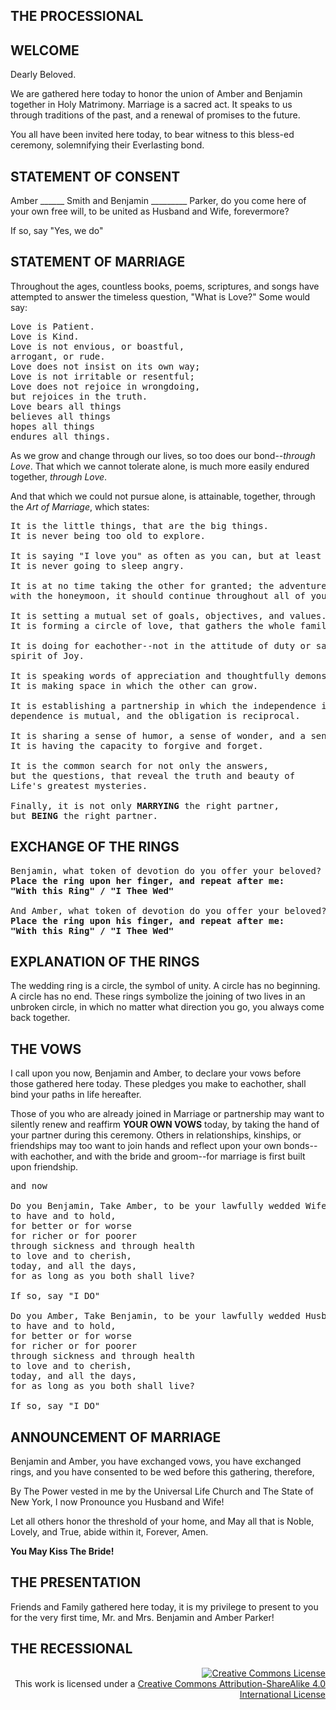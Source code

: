 <html>
<head>
<style>

body{
    margin: 0
    font-family: helvetica
}

p {
    font-size: xx-large
}

pre {
    font-size: xx-large
}

</style>
</head>

<body>
<h2> THE PROCESSIONAL</h2>


<h2>WELCOME</h2>
<p>
Dearly Beloved.
</p>

<p>
We are gathered here today to honor the union of Amber and Benjamin together in
Holy Matrimony. Marriage is a sacred act. It speaks to us through traditions
of the past, and a renewal of promises to the future.
</p>

<p>
You all have been invited here today, to bear witness to this bless-ed
ceremony, solemnifying their Everlasting bond.
</p>



<h2>STATEMENT OF CONSENT</h2>

<p>
Amber ______ Smith and Benjamin _________ Parker, do you come
here of your own free will, to be united as Husband and Wife, forevermore?
</p>

<p>
If so, say "Yes, we do"
</p>



<h2>STATEMENT OF MARRIAGE</h2>
<p>
Throughout the ages, countless books, poems, scriptures, and songs have
attempted to answer the timeless question, "What is Love?" Some would say:
</p>

<pre>
Love is Patient.
Love is Kind.
Love is not envious, or boastful,
arrogant, or rude.
Love does not insist on its own way;
Love is not irritable or resentful;
Love does not rejoice in wrongdoing,
but rejoices in the truth.
Love bears all things
believes all things
hopes all things
endures all things.
</pre>

<p>
As we grow and change through our lives, so too does our bond--<em>through Love</em>.
That which we cannot tolerate alone, is much more easily endured together,
<em>through Love</em>.
</p>

<p>
And that which we could not pursue alone, is attainable, together, through 
the <em>Art of Marriage</em>, which states:
</p>

<pre>
It is the little things, that are the big things.
It is never being too old to explore.

It is saying "I love you" as often as you can, but at least everyday.
It is never going to sleep angry.

It is at no time taking the other for granted; the adventure should not end
with the honeymoon, it should continue throughout all of your years.

It is setting a mutual set of goals, objectives, and values.
It is forming a circle of love, that gathers the whole family.

It is doing for eachother--not in the attitude of duty or sacrifice, but in the
spirit of Joy.

It is speaking words of appreciation and thoughtfully demonstrating gratitude.
It is making space in which the other can grow.

It is establishing a partnership in which the independence is equal, the
dependence is mutual, and the obligation is reciprocal.

It is sharing a sense of humor, a sense of wonder, and a sense of purpose.
It is having the capacity to forgive and forget.

It is the common search for not only the answers, 
but the questions, that reveal the truth and beauty of 
Life's greatest mysteries.

Finally, it is not only <b>MARRYING</b> the right partner, 
but <b>BEING</b> the right partner.
</pre>



<h2>EXCHANGE OF THE RINGS</h2>

<pre>
Benjamin, what token of devotion do you offer your beloved?
<b>Place the ring upon her finger, and repeat after me:
"With this Ring" / "I Thee Wed"</b>

And Amber, what token of devotion do you offer your beloved?
<b>Place the ring upon his finger, and repeat after me:
"With this Ring" / "I Thee Wed"</b>
</pre>



<h2>EXPLANATION OF THE RINGS</h2>
<p>
The wedding ring is a circle, the symbol of unity. A circle has no beginning.
A circle has no end. These rings symbolize the joining of two lives in an
unbroken circle, in which no matter what direction you go, you always come back
together.
</p>



<h2>THE VOWS</h2>
<p>
I call upon you now, Benjamin and Amber, to declare your vows before those
gathered here today. These pledges you make to eachother, shall bind your paths
in life hereafter.
</p>

<p>
Those of you who are already joined in Marriage or partnership may want to
silently renew and reaffirm <b>YOUR OWN VOWS</b> today, by taking the hand of your
partner during this ceremony. Others in relationships, kinships, or friendships
may too want to join hands and reflect upon your own bonds--with eachother, and
with the bride and groom--for marriage is first built upon friendship.
</p>

<pre>
and now

Do you Benjamin, Take Amber, to be your lawfully wedded Wife?
to have and to hold,
for better or for worse
for richer or for poorer
through sickness and through health
to love and to cherish,
today, and all the days,
for as long as you both shall live?

If so, say "I DO"

Do you Amber, Take Benjamin, to be your lawfully wedded Husband?
to have and to hold,
for better or for worse
for richer or for poorer
through sickness and through health
to love and to cherish,
today, and all the days,
for as long as you both shall live?

If so, say "I DO"
</pre>



<h2>ANNOUNCEMENT OF MARRIAGE</h2>
<p>
Benjamin and Amber, you have exchanged vows, you have exchanged rings, and you
have consented to be wed before this gathering, therefore,
</p>



<p>
By The Power vested in me by the Universal Life Church and The State of New
York, I now Pronounce you Husband and Wife!
</p>

<p>
Let all others honor the threshold of your home, and May all that is Noble,
Lovely, and True, abide within it, Forever, Amen.
</p>

<p>
<b>You May Kiss The Bride!</b>
</p>



<h2> THE PRESENTATION</h2>

<p>
Friends and Family gathered here today, it is my privilege to present to you
for the very first time, Mr. and Mrs. Benjamin and Amber Parker!
</p>



<h2>THE RECESSIONAL</h2>
</body>
<footer style="text-align:right">
    <a rel="license" href="http://creativecommons.org/licenses/by-sa/4.0/"><img alt="Creative Commons License" style="border-width:0" src="https://i.creativecommons.org/l/by-sa/4.0/88x31.png" /></a><br />This work is licensed under a <a rel="license" href="http://creativecommons.org/licenses/by-sa/4.0/">Creative Commons Attribution-ShareAlike 4.0 International License</a>
</footer>
</html>

